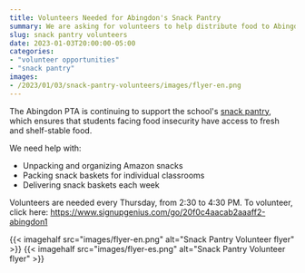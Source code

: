 ```yaml
--- 
title: Volunteers Needed for Abingdon's Snack Pantry
summary: We are asking for volunteers to help distribute food to Abingdon's classrooms.
slug: snack pantry volunteers
date: 2023-01-03T20:00:00-05:00
categories:
- "volunteer opportunities"
- "snack pantry"
images: 
- /2023/01/03/snack-pantry-volunteers/images/flyer-en.png
---
```


The Abingdon PTA is continuing to support the school's [snack pantry](/pantry), which ensures that students facing food insecurity have access to fresh and shelf-stable food.

We need help with:

- Unpacking and organizing Amazon snacks
- Packing snack baskets for individual classrooms
- Delivering snack baskets each week

Volunteers are needed every Thursday, from 2:30 to 4:30 PM. To volunteer, click here: https://www.signupgenius.com/go/20f0c4aacab2aaaff2-abingdon1

{{< imagehalf src="images/flyer-en.png" alt="Snack Pantry Volunteer flyer" >}}
{{< imagehalf src="images/flyer-es.png" alt="Snack Pantry Volunteer flyer" >}}